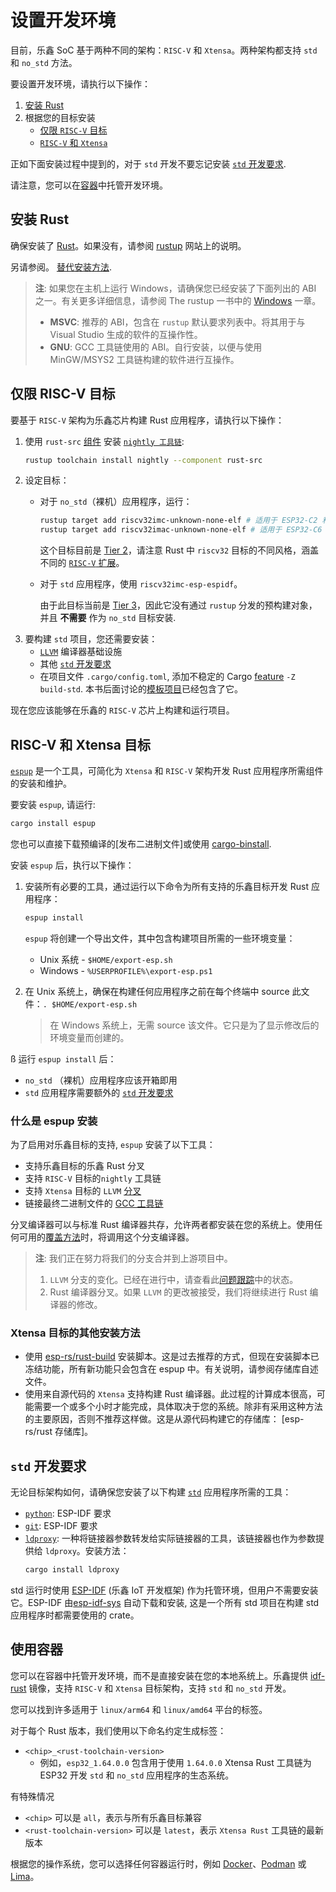 # 设置开发环境

目前，乐鑫 SoC 基于两种不同的架构：`RISC-V` 和 `Xtensa`。两种架构都支持 `std` 和 `no_std` 方法。

要设置开发环境，请执行以下操作：

1. [安装 Rust][install-rust]
2. 根据您的目标安装
    - [仅限 `RISC-V` 目标][risc-v-targets]
    - [`RISC-V` 和 `Xtensa`][rics-v-xtensa-targets]

正如下面安装过程中提到的，对于 `std` 开发不要忘记安装 [`std` 开发要求][rust-esp-book-std-requirements].

请注意，您可以在[容器][use-containers]中托管开发环境。


[install-rust]: #install-rust
[risc-v-targets]: #risc-v-targets-only
[rics-v-xtensa-targets]: #risc-v-and-xtensa-targets
[use-containers]: #using-containers


## 安装 Rust

确保安装了 [Rust][rust-lang-org]。如果没有，请参阅 [rustup][rustup.rs-website] 网站上的说明。

另请参阅。 [替代安装方法][rust-alt-installation].

> **注**: 如果您在主机上运行 Windows，请确保您已经安装了下面列出的 ABI 之一。有关更多详细信息，请参阅 The rustup 一书中的 [Windows][rustup-book-windows] 一章。
>
> - **MSVC**: 推荐的 ABI，包含在 `rustup` 默认要求列表中。将其用于与 Visual Studio 生成的软件的互操作性。
> - **GNU**: GCC 工具链使用的 ABI。自行安装，以便与使用 MinGW/MSYS2 工具链构建的软件进行互操作。


[rustup.rs-website]: https://rustup.rs/
[rust-alt-installation]: https://rust-lang.github.io/rustup/installation/other.html
[rustup-book-windows]: https://rust-lang.github.io/rustup/installation/windows.html
[rust-lang-org]: https://www.rust-lang.org/


## 仅限 RISC-V 目标

要基于 `RISC-V` 架构为乐鑫芯片构建 Rust 应用程序，请执行以下操作：

1. 使用 `rust-src` [组件][rustup-book-components] 安装 [`nightly 工具链`][rustup-book-channel-nightly]:

    ```bash
    rustup toolchain install nightly --component rust-src
    ```

[rustup-book-channel-nightly]: https://rust-lang.github.io/rustup/concepts/channels.html#working-with-nightly-rust
[rustup-book-components]: https://rust-lang.github.io/rustup/concepts/components.html


2. 设定目标：
    - 对于 `no_std`（裸机）应用程序，运行：

      ```bash
      rustup target add riscv32imc-unknown-none-elf # 适用于 ESP32-C2 和 ESP32-C3
      rustup target add riscv32imac-unknown-none-elf # 适用于 ESP32-C6 和 ESP32-H2
      ```

      这个目标目前是 [Tier 2][rust-lang-book--platform-support-tier2]，请注意 Rust 中 `riscv32` 目标的不同风格，涵盖不同的 [`RISC-V` 扩展][wiki-riscv-standard-extensions]。

    - 对于 `std` 应用程序，使用 `riscv32imc-esp-espidf`。

      由于此目标当前是 [Tier 3][rust-lang-book--platform-support-tier3]，因此它没有通过 `rustup` 分发的预构建对象，并且 **不需要** 作为 `no_std` 目标安装.


[rust-lang-book--platform-support-tier2]: https://doc.rust-lang.org/nightly/rustc/platform-support.html#tier-2
[wiki-riscv-standard-extensions]: https://en.wikichip.org/wiki/risc-v/standard_extensions
[rust-lang-book--platform-support-tier3]: https://doc.rust-lang.org/nightly/rustc/platform-support.html#tier-3


3. 要构建 `std` 项目，您还需要安装：
    - [`LLVM`][llvm-website] 编译器基础设施 
    - 其他 [`std` 开发要求][rust-esp-book-std-requirements]
    - 在项目文件 `.cargo/config.toml`, 添加不稳定的 Cargo [feature][cargo-book-unstable-features] `-Z build-std`. 本书后面讨论的[模板项目][rust-esp-book-write-app-generate-project]已经包含了它。


[llvm-website]: https://llvm.org/
[rust-esp-book-std-requirements]: #std-development-requirements
[cargo-book-unstable-features]: https://doc.rust-lang.org/cargo/reference/unstable.html
[rust-esp-book-write-app-generate-project]: ../writing-your-own-application/generate-project-from-template.md


现在您应该能够在乐鑫的 `RISC-V` 芯片上构建和运行项目。


## RISC-V 和 Xtensa 目标

[`espup`][espup-github] 是一个工具，可简化为 `Xtensa` 和 `RISC-V` 架构开发 Rust 应用程序所需组件的安装和维护。

[espup-github]: https://github.com/esp-rs/espup

要安装 `espup`, 请运行:
```sh
cargo install espup
```

您也可以直接下载预编译的[发布二进制文件]或使用 [cargo-binstall].

[release binaries]: https://github.com/esp-rs/espup/releases
[cargo-binstall]: https://github.com/cargo-bins/cargo-binstall

安装 `espup` 后，执行以下操作：

1. 安装所有必要的工具，通过运行以下命令为所有支持的乐鑫目标开发 Rust 应用程序：
    ```sh
    espup install
    ```

    `espup` 将创建一个导出文件，其中包含构建项目所需的一些环境变量：

    - Unix 系统 - `$HOME/export-esp.sh`
    - Windows - `%USERPROFILE%\export-esp.ps1`

2. 在 Unix 系统上，确保在构建任何应用程序之前在每个终端中 source 此文件：`. $HOME/export-esp.sh`
    > 在 Windows 系统上，无需 source 该文件。它只是为了显示修改后的环境变量而创建的。

ß
运行 `espup install` 后：

- `no_std` （裸机）应用程序应该开箱即用
- `std` 应用程序需要额外的 [`std` 开发要求][rust-esp-book-std-requirements]

### 什么是 espup 安装

为了启用对乐鑫目标的支持, `espup` 安装了以下工具：

- 支持乐鑫目标的乐鑫 Rust 分叉
- 支持 `RISC-V` 目标的`nightly` 工具链
- 支持 `Xtensa` 目标的 `LLVM` [分叉][llvm-github-fork]
- 链接最终二进制文件的 [GCC 工具链][gcc-toolchain-github-fork]

分叉编译器可以与标准 Rust 编译器共存，允许两者都安装在您的系统上。使用任何可用的[覆盖方法][rustup-overrides]时，将调用这个分支编译器。

> **注**: 我们正在努力将我们的分支合并到上游项目中。
> 1. `LLVM` 分支的变化。已经在进行中，请查看此[问题跟踪][llvm-github-fork-upstream issue]中的状态。
> 2. Rust 编译器分叉。如果 `LLVM` 的更改被接受，我们将继续进行 Rust 编译器的修改。


[llvm-github-fork]: https://github.com/espressif/llvm-project
[gcc-toolchain-github-fork]: https://github.com/espressif/crosstool-NG/
[rustup-overrides]: https://rust-lang.github.io/rustup/overrides.html
[llvm-github-fork-upstream issue]: https://github.com/espressif/llvm-project/issues/4


### Xtensa 目标的其他安装方法

- 使用 [esp-rs/rust-build] 安装脚本。这是过去推荐的方式，但现在安装脚本已冻结功能，所有新功能只会包含在 espup 中。有关说明，请参阅存储库自述文件。
- 使用来自源代码的 `Xtensa` 支持构建 Rust 编译器。此过程的计算成本很高，可能需要一个或多个小时才能完成，具体取决于您的系统。除非有采用这种方法的主要原因，否则不推荐这样做。这是从源代码构建它的存储库： [esp-rs/rust 存储库]。

[esp-rs/rust-build]: https://github.com/esp-rs/rust-build#download-installer-in-bash
[esp-rs/rust repository]: https://github.com/esp-rs/rust


## `std` 开发要求

无论目标架构如何，请确保您安装了以下构建 [`std`][rust-esp-book-overview-std] 应用程序所需的工具：

- [`python`][python-website-download]: ESP-IDF 要求
- [`git`][git-website-download]: ESP-IDF 要求
- [`ldproxy`][embuild-github-ldproxy]: 一种将链接器参数转发给实际链接器的工具，该链接器也作为参数提供给 `ldproxy`。安装方法：
    ```sh
    cargo install ldproxy
    ```

std 运行时使用 [ESP-IDF][esp-idf-github] (乐鑫 IoT 开发框架) 作为托管环境，但用户不需要安装它。ESP-IDF 由[esp-idf-sys][esp-idf-sys-github] 自动下载和安装, 这是一个所有 std 项目在构建 std 应用程序时都需要使用的 crate。


[rust-esp-book-overview-std]: ../overview/using-the-standard-library.md
[python-website-download]: https://www.python.org/downloads/
[git-website-download]: https://git-scm.com/downloads
[embuild-github-ldproxy]: https://github.com/esp-rs/embuild/tree/master/ldproxy
[esp-idf-sys-github]: https://github.com/esp-rs/esp-idf-sys
[esp-idf-github]: https://github.com/espressif/esp-idf


## 使用容器

您可以在容器中托管开发环境，而不是直接安装在您的本地系统上。乐鑫提供 [idf-rust] 镜像，支持 `RISC-V` 和 `Xtensa` 目标架构，支持 `std` 和 `no_std` 开发。

您可以找到许多适用于 `linux/arm64` 和 `linux/amd64` 平台的标签。

对于每个 Rust 版本，我们使用以下命名约定生成标签：

- `<chip>_<rust-toolchain-version>`
  - 例如，`esp32_1.64.0.0` 包含用于使用 `1.64.0.0` Xtensa Rust 工具链为 ESP32 开发 `std` 和 `no_std` 应用程序的生态系统。

有特殊情况

- `<chip>` 可以是 `all`，表示与所有乐鑫目标兼容
- `<rust-toolchain-version>` 可以是 `latest`，表示 `Xtensa Rust` 工具链的最新版本

根据您的操作系统，您可以选择任何容器运行时，例如 [Docker]、[Podman] 或 [Lima]。


[Docker]: https://www.docker.com/
[Podman]: https://podman.io/
[Lima]: https://github.com/lima-vm/lima
[idf-rust]: https://hub.docker.com/r/espressif/idf-rust/tags
